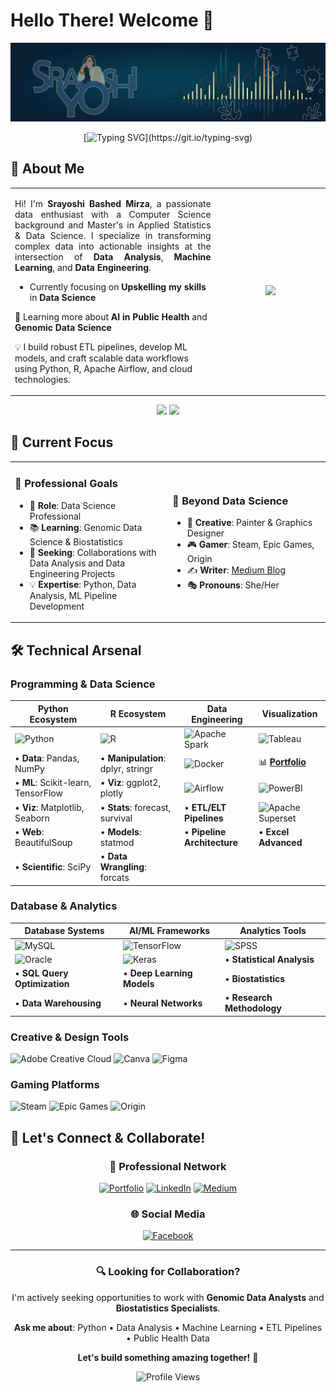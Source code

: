 # Hello There! Welcome 👋

![Cover](1697389551039.jpg)

<div align="center">

[![Typing SVG](https://readme-typing-svg.herokuapp.com?font=Fira+Code&pause=1000&color=2E9EF7&center=true&vCenter=true&width=435&lines=Data+Scientist+%7C+ML+Engineer;Public+Health+Data+Enthusiast;ETL+Pipeline+Developer;Always+Learning+New+Things!)](https://git.io/typing-svg)

</div>

## 🚀 About Me

<table>
<tr>
<td width="65%">
<p align="justify">
Hi! I'm <strong>Srayoshi Bashed Mirza</strong>, a passionate data enthusiast with a Computer Science background and Master's in Applied Statistics & Data Science. I specialize in transforming complex data into actionable insights at the intersection of <strong>Data Analysis</strong>, <strong>Machine Learning</strong>, and <strong>Data Engineering</strong>.

- Currently focusing on <strong>Upskelling my skills</strong> in <strong>Data Science</strong>

🔬 Learning more about <strong>AI in Public Health</strong> and <strong>Genomic Data Science</strong>

💡 I build robust ETL pipelines, develop ML models, and craft scalable data workflows using Python, R, Apache Airflow, and cloud technologies.
</p>
</td>
<td width="35%">
<div align="center">
<img height="180em" src="https://github-readme-stats.vercel.app/api/top-langs/?username=Srayoshi-Mirza&layout=compact&langs_count=8&theme=radical&count_private=true&exclude_repo=frintter,kingburger"/>
</div>
</td>
</tr>
</table>

<div align="center">
<img height="180em" src="https://github-readme-stats.vercel.app/api?username=Srayoshi-Mirza&show_icons=true&theme=radical&include_all_commits=true&count_private=true"/>
<img height="180em" src="https://streak-stats.demolab.com/?user=Srayoshi-Mirza&theme=radical"/>
</div>

## 💼 Current Focus

<table>
<tr>
<td width="50%">

### 🔬 **Professional Goals**
- 🎯 **Role**: Data Science Professional
- 📚 **Learning**: Genomic Data Science & Biostatistics
- 🤝 **Seeking**: Collaborations with Data Analysis and Data Engineering Projects
- 💡 **Expertise**: Python, Data Analysis, ML Pipeline Development

</td>
<td width="50%">

### 🎨 **Beyond Data Science**
- 🎨 **Creative**: Painter & Graphics Designer
- 🎮 **Gamer**: Steam, Epic Games, Origin
- ✍️ **Writer**: [Medium Blog](https://medium.com/@srayoshimirza)
- 🎭 **Pronouns**: She/Her

</td>
</tr>
</table>

## 🛠️ Technical Arsenal

### **Programming & Data Science**
| Python Ecosystem | R Ecosystem | Data Engineering | Visualization |
|-------------------|-------------|------------------|---------------|
| ![Python](https://img.shields.io/badge/Python-3776AB?style=for-the-badge&logo=python&logoColor=white) | ![R](https://img.shields.io/badge/R-276DC3?style=for-the-badge&logo=r&logoColor=white) | ![Apache Spark](https://img.shields.io/badge/Apache_Spark-FFFFFF?style=for-the-badge&logo=apachespark&logoColor=E25A1C) | ![Tableau](https://img.shields.io/badge/Tableau-E97627?style=for-the-badge&logo=Tableau&logoColor=white) |
| • **Data**: Pandas, NumPy | • **Manipulation**: dplyr, stringr | ![Docker](https://img.shields.io/badge/Docker-2CA5E0?style=for-the-badge&logo=docker&logoColor=white) | 📊 [**Portfolio**](https://public.tableau.com/app/profile/srayoshi.mirza) |
| • **ML**: Scikit-learn, TensorFlow | • **Viz**: ggplot2, plotly | ![Airflow](https://img.shields.io/badge/Airflow-017CEE?style=for-the-badge&logo=Apache%20Airflow&logoColor=white) | ![PowerBI](https://img.shields.io/badge/PowerBI-F2C811?style=for-the-badge&logo=powerbi&logoColor=white) |
| • **Viz**: Matplotlib, Seaborn | • **Stats**: forecast, survival | • **ETL/ELT Pipelines** | ![Apache Superset](https://img.shields.io/badge/Apache_Superset-40E0D0?style=for-the-badge&logo=apache&logoColor=white) |
| • **Web**: BeautifulSoup | • **Models**: statmod | • **Pipeline Architecture** | • **Excel Advanced** |
| • **Scientific**: SciPy | • **Data Wrangling**: forcats |  |  |

### **Database & Analytics**
| Database Systems | AI/ML Frameworks | Analytics Tools |
|------------------|------------------|-----------------|
| ![MySQL](https://img.shields.io/badge/MySQL-005C84?style=for-the-badge&logo=mysql&logoColor=white) | ![TensorFlow](https://img.shields.io/badge/TensorFlow-FF6F00?style=for-the-badge&logo=tensorflow&logoColor=white) | ![SPSS](https://img.shields.io/badge/SPSS-052FAD?style=for-the-badge&logo=ibm&logoColor=white) |
| ![Oracle](https://img.shields.io/badge/Oracle-F80000?style=for-the-badge&logo=Oracle&logoColor=white) | ![Keras](https://img.shields.io/badge/Keras-D00000?style=for-the-badge&logo=Keras&logoColor=white) | • **Statistical Analysis** |
| • **SQL Query Optimization** | • **Deep Learning Models** | • **Biostatistics** |
| • **Data Warehousing** | • **Neural Networks** | • **Research Methodology** |

### **Creative & Design Tools**
![Adobe Creative Cloud](https://img.shields.io/badge/Adobe%20Creative%20Cloud-DA1F26?style=for-the-badge&logo=Adobe%20Creative%20Cloud&logoColor=white)
![Canva](https://img.shields.io/badge/Canva-%2300C4CC.svg?&style=for-the-badge&logo=Canva&logoColor=white)
![Figma](https://img.shields.io/badge/Figma-F24E1E?style=for-the-badge&logo=figma&logoColor=white)

### **Gaming Platforms**
![Steam](https://img.shields.io/badge/Steam-000000?style=for-the-badge&logo=steam&logoColor=white)
![Epic Games](https://img.shields.io/badge/Epic%20Games-313131?style=for-the-badge&logo=Epic%20Games&logoColor=white)
![Origin](https://img.shields.io/badge/Origin-148EFF?style=for-the-badge&logo=origin&logoColor=white)

## 🤝 Let's Connect & Collaborate!

<div align="center">

### 💼 Professional Network
[![Portfolio](https://img.shields.io/badge/Portfolio-000000?style=for-the-badge&logo=About.me&logoColor=white)](https://srayoshimirza.netlify.app)
[![LinkedIn](https://img.shields.io/badge/LinkedIn-0077B5?style=for-the-badge&logo=linkedin&logoColor=white)](https://www.linkedin.com/in/srayoshi-mirza/)
[![Medium](https://img.shields.io/badge/Medium-12100E?style=for-the-badge&logo=medium&logoColor=white)](https://medium.com/@srayoshimirza)

### 🌐 Social Media
[![Facebook](https://img.shields.io/badge/Facebook-1877F2?style=for-the-badge&logo=facebook&logoColor=white)](https://www.facebook.com/srayoshim/)

</div>

---

<div align="center">

### 🔍 **Looking for Collaboration?**
I'm actively seeking opportunities to work with **Genomic Data Analysts** and **Biostatistics Specialists**. 

**Ask me about**: Python • Data Analysis • Machine Learning • ETL Pipelines • Public Health Data

**Let's build something amazing together!** 🚀

![Profile Views](https://komarev.com/ghpvc/?username=Srayoshi-Mirza&color=blueviolet&style=for-the-badge)

</div>
